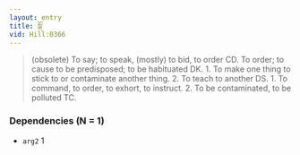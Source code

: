 ```yaml
---
layout: entry
title: སྒོ་
vid: Hill:0366
---
```

> (obsolete) To say; to speak, (mostly) to bid, to order CD. To order; to cause to be predisposed; to be habituated DK. 1. To make one thing to stick to or contaminate another thing. 2. To teach to another DS. 1. To command, to order, to exhort, to instruct. 2. To be contaminated, to be polluted TC.
### Dependencies (N = 1)
* `arg2` 1
